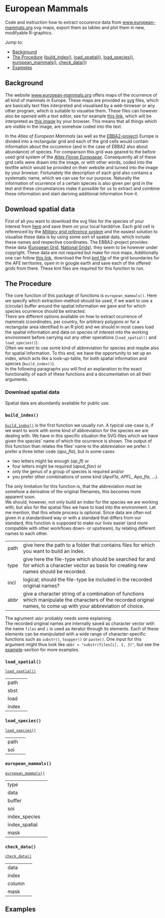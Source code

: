 # European Mammals
Code and instruction how to extract occurence data from www.european-mammals.org svg-maps, export them as tables and plot them in new, modifyable R-graphics.

Jump to:
* [Background](https://github.com/EhrmannS/european-mammals#motivation)
* [The Procedure](https://github.com/EhrmannS/european-mammals#the-procedure) ([build_index()](https://github.com/EhrmannS/european-mammals#build_index), [load_spatial()](https://github.com/EhrmannS/european-mammals#load_spatial), [load_species()](https://github.com/EhrmannS/european-mammals#load_species), [european_mammals()](https://github.com/EhrmannS/european-mammals#european_mammals), [check_data()](https://github.com/EhrmannS/european-mammals#check_data))
* [Examples](https://github.com/EhrmannS/european-mammals#examples)


## Background
The website www.european-mammals.org offers maps of the ocurrence of all kind of mammals in Europe. These maps are provided as [svg](https://en.wikipedia.org/wiki/Scalable_Vector_Graphics) files, which are basically text files interpreted and visualised by a web-browser or any other program, which is suitable to visualise them. These files can however also be opened with a text editor, see for example [this link](https://raw.githubusercontent.com/EhrmannS/european-mammals/master/apo_fla_est.svg), which will be interpreted as [this image](https://github.com/EhrmannS/european-mammals/blob/master/apo_fla_est.svg) by your browser. This means that all things which are visible in the image, are somehow coded into the text.

In the *Atlas of European Mammals* (as well as the [EBBA2-project](http://www.ebba2.info/)) Europe is divided into a rectangular grid and each of the grid cells would contain information about the occurence (and in the case of EBBA2 also about abundance) of species. For comparison this grid was geared to the before used grid system of the [*Atlas Florae Europaeae*](http://www.luomus.fi/en/new-grid-system-atlas-florae-europaeae).
Consequently all of these grid cells were drawn into the image, or with other words, coded into the textfile which would be provided on their website and turned into the image by your browser. Fortunately the description of each grid also contains a systematic name, which we can use for our purpose. Naturally the information of ocurrence of a certain species is also given per grid in the text and these circumstances make it possible for us to extract and combine these information and start deriving additional information from it.

## Download spatial data
First of all you want to download the svg files for the species of your interest from [here](http://www.european-mammals.org/php/mapmaker.php) and save them on your local harddrive. Each grid cell is referenced by the [*Military grid reference system*](https://en.wikipedia.org/wiki/Military_grid_reference_system) and the easiest solution to visualise these data is by using some sort of spatial data, which include these names and respective coordinates. The EBBA2-project provides these data ([European Grid](http://bigfiles.birdlife.cz/ebcc/EBBA2/EuropeanGrid/), [National Grids](http://bigfiles.birdlife.cz/ebcc/EBBA2/NationalGrids/)), they seem to be however under copyright. These data are not required but make for nice maps.
Additionally one can follow [this link](www.helsinki.fi/~rlampine/gmap/afegrid_kml.html), download the  first [kml file](www.helsinki.fi/~rlampine/gmap/gridfilelinks.kml) of the grid boundaries for the AFE territories, open in in google earth and save each of the offered grids from there. These kml files are required for this function to run.

## The Procedure
The core function of this package of functions is `european_mammals()`. Here we specify which extraction-method should be used, if we want to use a (circular) buffer around the spatial information we gave and for which species ocurrence should be extracted.  
There are different options available on how to extract ocurrence of mammals (coordinates, per country, for arbitrary polygons or for a rectangular area identified in an R plot) and we should in most cases load the spatial information and data on species of interest into the working environment before carrying out any other operations (`load_spatial()` and `load_species()`).  
Often we want to use some kind of abbreviation for species and maybe also for spatial information. To this end, we have the opportunity to set up an index, which acts like a look-up-table, for both spatial information and species (`build_index()`).  
In the following paragraphs you will find an explanation to the exact functionality of each of these functions and a documentation on all their arguments.
### Download spatial data
Spatial data are abundantly available for public use. 

### `build_index()`
[`build_index()`](https://github.com/EhrmannS/european-mammals/blob/master/code/build_index.R) is the first function we usually run. A typical use-case is, if we want to work with some kind of abbreviation for the species we are dealing with. We have in this specific situation the SVG-files which we have given the species' name of which the ocurrence is shown. The output of this function than relates the files' name to the abbreviation we prefer. I prefer a three letter code (*apo_fla*), but in some cases 
* two letters might be enough (*ap_fl*) or 
* four letters might be required (*apod_flav*) or 
* only the genus of a group of species is required and/or 
* you prefer other combinations of some kind (*ApoFla*, *APFL*, *Apo_fla*, ...).  

The only limitation for this function is, that the abbreviation must be somehow a derivative of the original filenames, this becomes more apparent soon.  
We should, however, not only build an index for the species we are working with, but also for the spatial files we have to load into the environment. Let me mention, that this whole process is optional. Since data are often not given in a standardised way or with a standard that differs from our standard, this function is supposed to make our lives easier (and more compatible with other workflows down- or upstream), by relating different names to each other.

| | |
|---|----|
| path | give here the path to a folder that contains files for which you want to build an index.|
| type | give here the file-type which should be searched for and for which a character vector as basis for creating new names should be recorded. |
| incl | logical; should the file-type be included in the recorded original names? |
| abbr | give a character string of a combination of functions which manipulate the characters of the recorded original names, to come up with your abbreviation of choice.|

The agrument `abbr` probably needs some explaining:  
The recorded original names are internally saved as character vector with the name `files` and `i` is used as iterator through its elements. Each of these elements can be manipulated with a wide range of character-specific functions such as `substr()`, `toupper()` or `paste()`. One input for this argument might thus look like `abbr = "substr(files[i], 1, 3)"`, but see the [example](https://github.com/EhrmannS/european-mammals#examples)-section for more examples.

### `load_spatial()`
[`load_spatial()`](https://github.com/EhrmannS/european-mammals/blob/master/code/load_spatial.R)

| | |
|---|----|
| path |  |
| sbst |  |
| load |  |
| index |  |

### `load_species()`
[`load_species()`](https://github.com/EhrmannS/european-mammals/blob/master/code/load_species.R)

| | |
|---|----|
| path |  |
| soi |  |

### `european_mammals()`
[`european_mammals()`](https://github.com/EhrmannS/european-mammals/blob/master/code/european_mammals.R)

| | |
|---|----|
| type |  |
| data |  |
| buffer |  |
| soi |  |
| index_species |  |
| index_spatial |  |
| mask |  |

### `check_data()`
[`check_data()`](https://github.com/EhrmannS/european-mammals/blob/master/code/check_data.R)

| | |
|---|----|
| data |  |
| index |  |
| column |  |
| mask |  |

## Examples


